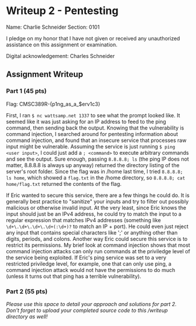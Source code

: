# Writeup 2 - Pentesting

Name: Charlie Schneider
Section: 0101

I pledge on my honor that I have not given or received any unauthorized assistance on this assignment or examination.

Digital acknowledgement: Charles Schneider

## Assignment Writeup

### Part 1 (45 pts)

Flag: CMSC389R-{p1ng_as_a_$erv1c3}

First, I ran `$ nc wattsamp.net 1337` to see what the prompt looked like. It seemed like it was just asking for an IP address to feed to the ping command, then sending back the output. Knowing that the vulnerability is command injection, I searched around for pentesting information about command injection, and found that an insecure service that processes raw input might be vulnerable. Assuming the service is just running `$ ping <user input>`, I could just add a `; <command>` to execute arbitrary commands and see the output. Sure enough, passing `8.8.8.8; ls` (the ping IP does not matter, 8.8.8.8 is always up anyway) returned the directory listing of the server's root folder. Since the flag was in /home last time, I tried `8.8.8.8; ls home`, which showed a `flag.txt` in the /home directory, so `8.8.8.8; cat home/flag.txt` returned the contents of the flag. 

If Eric wanted to secure this service, there are a few things he could do. It is generally best practice to "sanitize" your inputs and try to filter out possibly malicious or otherwise invalid input. At the very least, since Eric knows the input should just be an IPv4 address, he could try to match the input to a regular expression that matches IPv4 addresses (something like `\d+\.\d+\.\d+\.\d+(:\d+)?` to match an IP + port). He could even just reject any input that contains special characters like ';' or anything other than digits, periods, and colons. Another way Eric could secure this service is to restrict its permissions. My brief look at command injection shows that most command injection attacks can only run commands at the priviledge level of the service being exploited. If Eric's ping service was set to a very restricted priviledge level, for example, one that can only use ping, a command injection attack would not have the permissions to do much (unless it turns out that ping has a terrible vulnerability).

### Part 2 (55 pts)

*Please use this space to detail your approach and solutions for part 2. Don't forget to upload your completed source code to this /writeup directory as well!*
